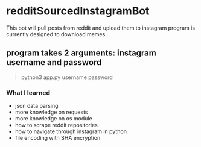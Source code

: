 # redditSourcedInstagramBot
This bot will pull posts from reddit and upload them to instagram
program is currently designed to download memes
## program takes 2 arguments: instagram username and password
> python3 app.py username password

### What I learned
* json data parsing
* more knowledge on requests
* more knowledge on os module
* how to scrape reddit repositories
* how to navigate through instagram in python
* file encoding with SHA encryption


